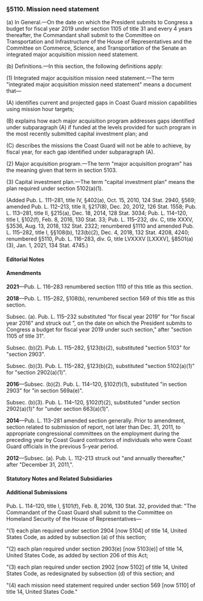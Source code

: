 ### §5110. Mission need statement ###

(a) In General.—On the date on which the President submits to Congress a budget for fiscal year 2019 under section 1105 of title 31 and every 4 years thereafter, the Commandant shall submit to the Committee on Transportation and Infrastructure of the House of Representatives and the Committee on Commerce, Science, and Transportation of the Senate an integrated major acquisition mission need statement.

(b) Definitions.—In this section, the following definitions apply:

(1) Integrated major acquisition mission need statement.—The term "integrated major acquisition mission need statement" means a document that—

(A) identifies current and projected gaps in Coast Guard mission capabilities using mission hour targets;

(B) explains how each major acquisition program addresses gaps identified under subparagraph (A) if funded at the levels provided for such program in the most recently submitted capital investment plan; and

(C) describes the missions the Coast Guard will not be able to achieve, by fiscal year, for each gap identified under subparagraph (A).

(2) Major acquisition program.—The term "major acquisition program" has the meaning given that term in section 5103.

(3) Capital investment plan.—The term "capital investment plan" means the plan required under section 5102(a)(1).

(Added Pub. L. 111–281, title IV, §402(a), Oct. 15, 2010, 124 Stat. 2940, §569; amended Pub. L. 112–213, title II, §217(8), Dec. 20, 2012, 126 Stat. 1558; Pub. L. 113–281, title II, §215(a), Dec. 18, 2014, 128 Stat. 3034; Pub. L. 114–120, title I, §102(f), Feb. 8, 2016, 130 Stat. 33; Pub. L. 115–232, div. C, title XXXV, §3536, Aug. 13, 2018, 132 Stat. 2322; renumbered §1110 and amended Pub. L. 115–282, title I, §§108(b), 123(b)(2), Dec. 4, 2018, 132 Stat. 4208, 4240; renumbered §5110, Pub. L. 116–283, div. G, title LVXXXV [LXXXV], §8501(a)(3), Jan. 1, 2021, 134 Stat. 4745.)

#### **Editorial Notes** ####

#### Amendments ####

**2021**—Pub. L. 116–283 renumbered section 1110 of this title as this section.

**2018**—Pub. L. 115–282, §108(b), renumbered section 569 of this title as this section.

Subsec. (a). Pub. L. 115–232 substituted "for fiscal year 2019" for "for fiscal year 2016" and struck out ", on the date on which the President submits to Congress a budget for fiscal year 2019 under such section," after "section 1105 of title 31".

Subsec. (b)(2). Pub. L. 115–282, §123(b)(2), substituted "section 5103" for "section 2903".

Subsec. (b)(3). Pub. L. 115–282, §123(b)(2), substituted "section 5102(a)(1)" for "section 2902(a)(1)".

**2016**—Subsec. (b)(2). Pub. L. 114–120, §102(f)(1), substituted "in section 2903" for "in section 569a(e)".

Subsec. (b)(3). Pub. L. 114–120, §102(f)(2), substituted "under section 2902(a)(1)" for "under section 663(a)(1)".

**2014**—Pub. L. 113–281 amended section generally. Prior to amendment, section related to submission of report, not later than Dec. 31, 2011, to appropriate congressional committees on the employment during the preceding year by Coast Guard contractors of individuals who were Coast Guard officials in the previous 5-year period.

**2012**—Subsec. (a). Pub. L. 112–213 struck out "and annually thereafter," after "December 31, 2011,".

#### **Statutory Notes and Related Subsidiaries** ####

#### Additional Submissions ####

Pub. L. 114–120, title I, §101(f), Feb. 8, 2016, 130 Stat. 32, provided that: "The Commandant of the Coast Guard shall submit to the Committee on Homeland Security of the House of Representatives—

"(1) each plan required under section 2904 [now 5104] of title 14, United States Code, as added by subsection (a) of this section;

"(2) each plan required under section 2903(e) [now 5103(e)] of title 14, United States Code, as added by section 206 of this Act;

"(3) each plan required under section 2902 [now 5102] of title 14, United States Code, as redesignated by subsection (d) of this section; and

"(4) each mission need statement required under section 569 [now 5110] of title 14, United States Code."